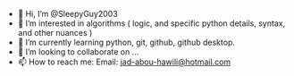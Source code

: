 - 👋 Hi, I’m @SleepyGuy2003
- 👀 I’m interested in algorithms ( logic, and specific python details, syntax, and other nuances )
- 🌱 I’m currently learning python, git, github, github desktop.
- 💞️ I’m looking to collaborate on ...
- 📫 How to reach me: Email: jad-abou-hawili@hotmail.com

<!---
SleepyGuy2003/SleepyGuy2003 is a ✨ special ✨ repository because its `README.md` (this file) appears on your GitHub profile.
You can click the Preview link to take a look at your changes.
--->
